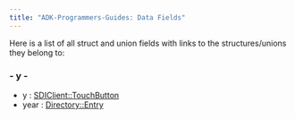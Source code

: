 ```yaml
---
title: "ADK-Programmers-Guides: Data Fields"
---
```


Here is a list of all struct and union fields with links to the structures/unions they belong to:

### - y -

- y : <a href="classvfisdi_1_1_s_d_i_client.md#a0a2f84ed7838f07779ae24c5a9086d33">SDIClient::TouchButton</a>
- year : <a href="struct_directory_1_1_entry.md#a2a7fd6ec9f3bf84d7c564990dcf0bfb8">Directory::Entry</a>
